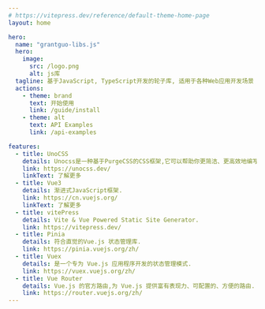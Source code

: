 ```yaml
---
# https://vitepress.dev/reference/default-theme-home-page
layout: home

hero:
  name: "grantguo-libs.js"
  hero: 
    image: 
      src: /logo.png
      alt: js库
  tagline: 基于JavaScript, TypeScript开发的轮子库, 适用于各种Web应用开发场景
  actions:
    - theme: brand
      text: 开始使用
      link: /guide/install
    - theme: alt
      text: API Examples
      link: /api-examples

features:
  - title: UnoCSS
    details: Unocss是一种基于PurgeCSS的CSS框架,它可以帮助你更简洁、更高效地编写CSS。 Unocss的语法非常简单,它采用了类似于Tailwind CSS的类名方式。
    link: https://unocss.dev/
    linkText: 了解更多
  - title: Vue3
    details: 渐进式JavaScript框架.
    link: https://cn.vuejs.org/
    linkText: 了解更多
  - title: vitePress
    details: Vite & Vue Powered Static Site Generator.
    link: https://vitepress.dev/
  - title: Pinia
    details: 符合直觉的Vue.js 状态管理库.
    link: https://pinia.vuejs.org/zh/
  - title: Vuex
    details: 是一个专为 Vue.js 应用程序开发的状态管理模式.
    link: https://vuex.vuejs.org/zh/
  - title: Vue Router
    details: Vue.js 的官方路由,为 Vue.js 提供富有表现力、可配置的、方便的路由.
    link: https://router.vuejs.org/zh/
---
```

